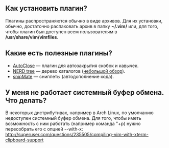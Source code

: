 ## Как установить плагин?

Плагины распространяются обычно в виде архивов. Для их установки,
обычно, достаточно распаковать архив в папку **\~/.vim/** или, для
того, чтобы плагин был доступен всем пользователям в
**/usr/share/vim/vimfiles**.

## Какие есть полезные плагины?

  - [AutoClose](http://www.vim.org/scripts/script.php?script_id=1849) —
    плагин для автозакрытия скобок и кавычек.
  - [NERD tree](http://www.vim.org/scripts/script.php?script_id=1658) —
    дерево каталогов ([небольшой
    обзор](http://habrahabr.ru/blogs/vim/53435/)).
  - [snipMate](http://www.vim.org/scripts/script.php?script_id=2540) —
    сниппеты (автодополнение кода).

## У меня не работает системный буфер обмена. Что делать?

В некоторых дистрибутивах, например в Arch Linux, по умолчанию
недоступен системный буфер обмена. Для того, чтобы иметь
возможность с ним работать (например команда "+p) нужно
пересобрать его с опцией --with-x:
<http://superuser.com/questions/235505/compiling-vim-with-xterm-clipboard-support>